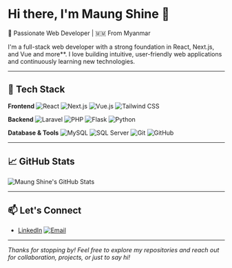 # Hi there, I'm Maung Shine 👋

🎯 Passionate Web Developer | 🇲🇲 From Myanmar

I'm a full-stack web developer with a strong foundation in React, Next.js, and Vue and more\*\*. I love building intuitive, user-friendly web applications and continuously learning new technologies.

---

## 🚀 Tech Stack

**Frontend**
![React](https://img.shields.io/badge/-React-61DAFB?logo=react&logoColor=white&style=flat)
![Next.js](https://img.shields.io/badge/-Next.js-000000?logo=next.js&logoColor=white&style=flat)
![Vue.js](https://img.shields.io/badge/-Vue.js-4FC08D?logo=vue.js&logoColor=white&style=flat)
![Tailwind CSS](https://img.shields.io/badge/-Tailwind-38B2AC?logo=tailwind-css&logoColor=white&style=flat)

**Backend**
![Laravel](https://img.shields.io/badge/-Laravel-F05340?logo=laravel&logoColor=white&style=flat)
![PHP](https://img.shields.io/badge/-PHP-777BB4?logo=php&logoColor=white&style=flat)
![Flask](https://img.shields.io/badge/-Flask-000000?logo=flask&logoColor=white&style=flat)
![Python](https://img.shields.io/badge/-Python-3776AB?logo=python&logoColor=white&style=flat)

**Database & Tools**
![MySQL](https://img.shields.io/badge/-MySQL-4479A1?logo=mysql&logoColor=white&style=flat)
![SQL Server](https://img.shields.io/badge/-SQL%20Server-CC2927?logo=microsoft-sql-server&logoColor=white&style=flat)
![Git](https://img.shields.io/badge/-Git-F05032?logo=git&logoColor=white&style=flat)
![GitHub](https://img.shields.io/badge/-GitHub-181717?logo=github&logoColor=white&style=flat)

---

## 📈 GitHub Stats

![Maung Shine's GitHub Stats](https://github-readme-stats.vercel.app/api?username=maungshine&show_icons=true&theme=radical)

---

## 📫 Let's Connect

- [LinkedIn](https://linkedin.com/in/maungshine)
  [![Email](https://img.shields.io/badge/email-shinekoko1276@gmail.com-blue?logo=gmail)](mailto:shinekoko1276@gmail.com)

---

_Thanks for stopping by! Feel free to explore my repositories and reach out for collaboration, projects, or just to say hi!_
